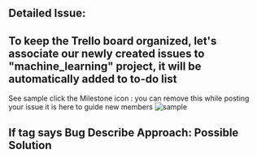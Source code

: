 ## Detailed Issue:

## To keep the Trello board organized, let's associate our newly created issues to "machine_learning" project, it will be automatically added to to-do list

See sample click the Milestone icon : you can remove this while posting your issue it is here to guide new members
![sample](https://user-images.githubusercontent.com/11560987/37879363-6fafc924-303d-11e8-8764-7a52a96520ca.PNG)

## If tag says Bug Describe Approach: Possible Solution

